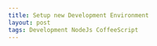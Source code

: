 ```yaml
---
title: Setup new Development Environment
layout: post
tags: Development NodeJs CoffeeScript
---
```

